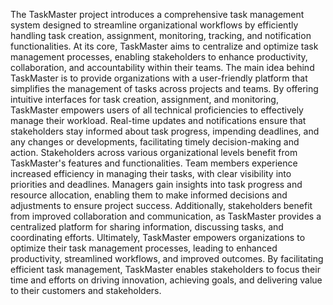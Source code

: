 The TaskMaster project introduces a comprehensive task management system designed to 
streamline organizational workflows by efficiently handling task creation, assignment, 
monitoring, tracking, and notification functionalities. At its core, TaskMaster aims to centralize 
and optimize task management processes, enabling stakeholders to enhance productivity, 
collaboration, and accountability within their teams. The main idea behind TaskMaster is to 
provide organizations with a user-friendly platform that simplifies the management of tasks 
across projects and teams. By offering intuitive interfaces for task creation, assignment, and 
monitoring, TaskMaster empowers users of all technical proficiencies to effectively manage 
their workload. Real-time updates and notifications ensure that stakeholders stay informed 
about task progress, impending deadlines, and any changes or developments, facilitating timely 
decision-making and action. Stakeholders across various organizational levels benefit from 
TaskMaster's features and functionalities. Team members experience increased efficiency in 
managing their tasks, with clear visibility into priorities and deadlines. Managers gain insights 
into task progress and resource allocation, enabling them to make informed decisions and 
adjustments to ensure project success. Additionally, stakeholders benefit from improved 
collaboration and communication, as TaskMaster provides a centralized platform for sharing 
information, discussing tasks, and coordinating efforts. Ultimately, TaskMaster empowers 
organizations to optimize their task management processes, leading to enhanced productivity, 
streamlined workflows, and improved outcomes. By facilitating efficient task management, 
TaskMaster enables stakeholders to focus their time and efforts on driving innovation, 
achieving goals, and delivering value to their customers and stakeholders.
